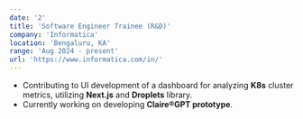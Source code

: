 ```yaml
---
date: '2'
title: 'Software Engineer Trainee (R&D)'
company: 'Informatica'
location: 'Bengaluru, KA'
range: 'Aug 2024 - present'
url: 'https://www.informatica.com/in/'
---
```


- Contributing to UI development of a dashboard for analyzing **K8s** cluster metrics, utilizing **Next.js** and **Droplets** library.
- Currently working on developing **Claire®GPT prototype**.
